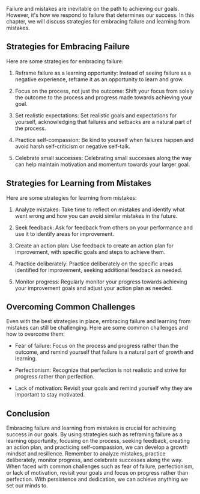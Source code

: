 
Failure and mistakes are inevitable on the path to achieving our goals. However, it's how we respond to failure that determines our success. In this chapter, we will discuss strategies for embracing failure and learning from mistakes.

Strategies for Embracing Failure
--------------------------------

Here are some strategies for embracing failure:

1. Reframe failure as a learning opportunity: Instead of seeing failure as a negative experience, reframe it as an opportunity to learn and grow.

2. Focus on the process, not just the outcome: Shift your focus from solely the outcome to the process and progress made towards achieving your goal.

3. Set realistic expectations: Set realistic goals and expectations for yourself, acknowledging that failures and setbacks are a natural part of the process.

4. Practice self-compassion: Be kind to yourself when failures happen and avoid harsh self-criticism or negative self-talk.

5. Celebrate small successes: Celebrating small successes along the way can help maintain motivation and momentum towards your larger goal.

Strategies for Learning from Mistakes
-------------------------------------

Here are some strategies for learning from mistakes:

1. Analyze mistakes: Take time to reflect on mistakes and identify what went wrong and how you can avoid similar mistakes in the future.

2. Seek feedback: Ask for feedback from others on your performance and use it to identify areas for improvement.

3. Create an action plan: Use feedback to create an action plan for improvement, with specific goals and steps to achieve them.

4. Practice deliberately: Practice deliberately on the specific areas identified for improvement, seeking additional feedback as needed.

5. Monitor progress: Regularly monitor your progress towards achieving your improvement goals and adjust your action plan as needed.

Overcoming Common Challenges
----------------------------

Even with the best strategies in place, embracing failure and learning from mistakes can still be challenging. Here are some common challenges and how to overcome them:

* Fear of failure: Focus on the process and progress rather than the outcome, and remind yourself that failure is a natural part of growth and learning.

* Perfectionism: Recognize that perfection is not realistic and strive for progress rather than perfection.

* Lack of motivation: Revisit your goals and remind yourself why they are important to stay motivated.

Conclusion
----------

Embracing failure and learning from mistakes is crucial for achieving success in our goals. By using strategies such as reframing failure as a learning opportunity, focusing on the process, seeking feedback, creating an action plan, and practicing self-compassion, we can develop a growth mindset and resilience. Remember to analyze mistakes, practice deliberately, monitor progress, and celebrate successes along the way. When faced with common challenges such as fear of failure, perfectionism, or lack of motivation, revisit your goals and focus on progress rather than perfection. With persistence and dedication, we can achieve anything we set our minds to.
